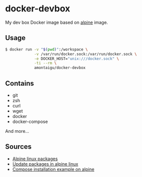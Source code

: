 # docker-devbox

My dev box Docker image based on [alpine](https://hub.docker.com/_/alpine/) image.

## Usage

```bash
$ docker run -v "$(pwd)":/workspace \
             -v /var/run/docker.sock:/var/run/docker.sock \
             -e DOCKER_HOST="unix:///docker.sock" \
             -ti --rm \
             amontaigu/docker-devbox
```

## Contains

- git
- zsh
- curl
- wget
- docker
- docker-compose

And more...

## Sources

- [Alpine linux packages](https://pkgs.alpinelinux.org/package)
- [Update packages in alpine linux](http://wiki.alpinelinux.org/wiki/Alpine_Linux_package_management#Update_the_Package_list)
- [Compose installation example on alpine](https://github.com/buildkite/docker-buildkite-agent/blob/master/alpine/Dockerfile)
